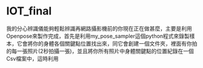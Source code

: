 # IOT_final


我的分心辨識儀能夠輕鬆辨識再網路攝影機前的你現在正在做甚麼，主要是利用Openpose來製作完成，首先是利用my_pose_sampler這個python程式來錄製樣本，它會將你的身體各個關鍵點位置找出來，同它會創建一個文件夾，裡面有你拍的每一張照片(2秒拍攝一張)，並且將你所有照片中身體關鍵點的位置紀錄在一個Csv檔案中，這時利用
